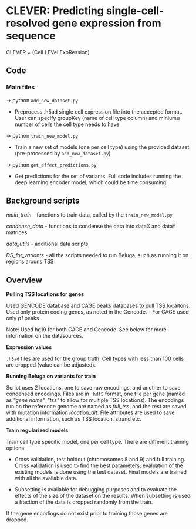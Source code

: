# CLEVER: Predicting single-cell-resolved gene expression from sequence

CLEVER = (Cell LEVel ExpRession)

## Code

### Main files 

→ python `add_new_dataset.py` <params> 
  - Preprocess .h5ad single cell expression file into the accepted format. User can specify groupKey (name of cell type column) and miniumu number of cells the cell type needs to have.


→ python `train_new_model.py` <params>
  - Train a new set of models (one per cell type) using the provided dataset (pre-processed by `add_new_dataset.py`)


→ python `get_effect_predictions.py`  <params>
  - Get predictions for the set of variants. Full code includes running the deep learning encoder model, which could be time consuming. 



## Background scripts

*main_train* - functions to train data, called by the `train_new_model.py` 

*condense_data* - functions to condense the data into dataX and dataY matrices

*data_utils* - additional data scripts

*DS_for_variants* - all the scripts needed to run Beluga, such as running it on regions arouns TSS


## Overview

__Pulling TSS locations for genes__

Used GENCODE database and CAGE peaks databases to pull TSS locaitons. Used only protein coding genes, as noted in the Gencode. 
    - For CAGE used only *p1* peaks

Note: Used hg19 for both CAGE and Gencode. See below for more information on the datasources.

__Expression values__

`.h5ad` files are used for the group truth. Cell types with less than 100 cells are dropped (value can be adjusted).


__Running Beluga on variants for train__

Script uses 2 locations: one to save raw encodings, and another to save condensed encodings. Files are in `.hdf5` format, one file per gene (named as *"gene name"_"tss"* to allow for multiple TSS locations). The encodings run on the reference genome are named as *full_tss*, and the rest are saved with mutation information *location_alt*. File attributes are used to save additional information, such as TSS location, strand etc.  



__Train regularized models__

Train cell type specific model, one per cell type. There are different training options: 

- Cross validation, test holdout (chromosomes 8 and 9) and full training. Cross validation is used to find the best parameters; evaluation of the existing models is done using the test dataset. Final models are trained with all the available data. 

- Subsetting is available for debugging purposes and to evaluate the effects of the size of the dataset on the results. When subsetting is used a fraction of the data is dropped randomly from the train. 

If the gene encodings do not exist prior to training those genes are dropped. 

